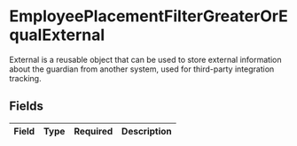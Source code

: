 # EmployeePlacementFilterGreaterOrEqualExternal

External is a reusable object that can be used to store external information about the guardian from another system, used for third-party integration tracking.


## Fields

| Field       | Type        | Required    | Description |
| ----------- | ----------- | ----------- | ----------- |